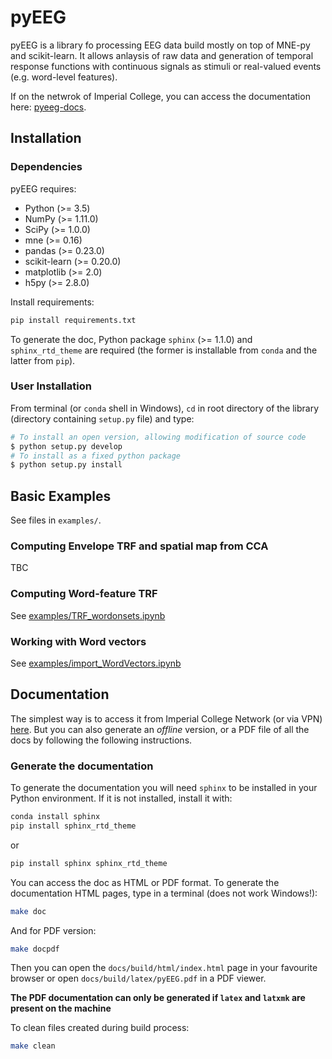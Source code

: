 # pyEEG

pyEEG is a library fo processing EEG data build mostly on top of MNE-py and scikit-learn. It allows anlaysis of raw data and generation of temporal response functions with continuous signals as stimuli or real-valued events (e.g. word-level features).

If on the netwrok of Imperial College, you can access the documentation here: [pyeeg-docs](http://pyeeg-docs).

## Installation

### Dependencies

pyEEG requires:

- Python (>= 3.5)
- NumPy (>= 1.11.0)
- SciPy (>= 1.0.0)
- mne (>= 0.16)
- pandas (>= 0.23.0)
- scikit-learn (>= 0.20.0)
- matplotlib (>= 2.0)
- h5py (>= 2.8.0)

Install requirements:

```bash
pip install requirements.txt
```

To generate the doc, Python package `sphinx` (>= 1.1.0) and `sphinx_rtd_theme` are required (the former is installable from `conda` and the latter from `pip`).

### User Installation

From terminal (or `conda` shell in Windows), `cd` in root directory of the library (directory containing `setup.py` file) and type:

```bash
# To install an open version, allowing modification of source code
$ python setup.py develop
# To install as a fixed python package
$ python setup.py install
```

## Basic Examples

See files in `examples/`.

### Computing Envelope TRF and spatial map from CCA

TBC

### Computing Word-feature TRF

See [examples/TRF_wordonsets.ipynb](examples/TRF_wordonsets.ipynb)

### Working with Word vectors

See [examples/import_WordVectors.ipynb](examples/importWordVectors.ipynb)

## Documentation

The simplest way is to access it from Imperial College Network (or via VPN) [here](http://pyeeg-docs).
But you can also generate an _offline_ version, or a PDF file of all the docs by following the following instructions.

### Generate the documentation

To generate the documentation you will need `sphinx` to be installed in your Python environment. If it is not installed, install it with:

```bash
conda install sphinx
pip install sphinx_rtd_theme
```

or

```bash
pip install sphinx sphinx_rtd_theme
```

You can access the doc as HTML or PDF format.
To generate the documentation HTML pages, type in a terminal (does not work Windows!):

```bash
make doc
```

And for PDF version:

```bash
make docpdf
```

Then you can open the `docs/build/html/index.html` page in your favourite browser or open `docs/build/latex/pyEEG.pdf` in a PDF viewer.

**The PDF documentation can only be generated if `latex` and `latxmk` are present on the machine**

To clean files created during build process:

```bash
make clean
```